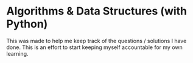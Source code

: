# Algorithms & Data Structures (with Python)
This was made to help me keep track of the questions / solutions I have done.
This is an effort to start keeping myself accountable for my own learning.

